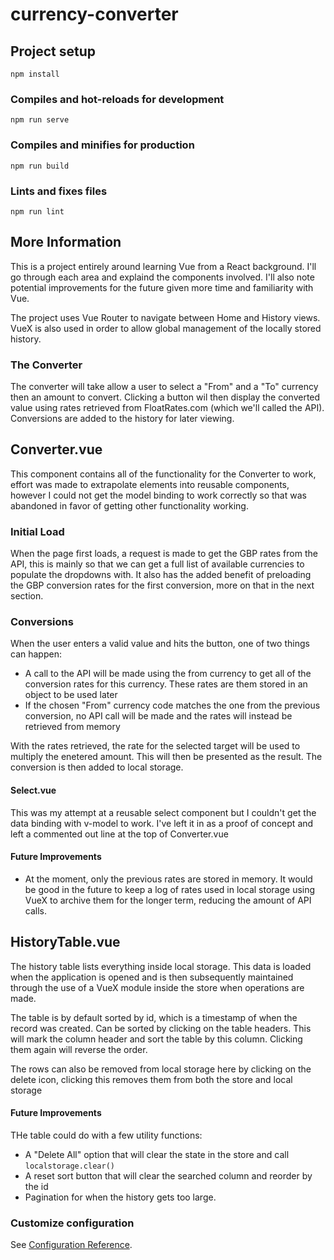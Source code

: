 # currency-converter

## Project setup
```
npm install
```

### Compiles and hot-reloads for development
```
npm run serve
```

### Compiles and minifies for production
```
npm run build
```

### Lints and fixes files
```
npm run lint
```

## More Information

This is a project entirely around learning Vue from a React background. I'll go through each area and explaind the components involved. I'll also note potential improvements for the future given more time and familiarity with Vue.

The project uses Vue Router to navigate between Home and History views. VueX is also used in order to allow global management of the locally stored history.

### The Converter

The converter will take allow a user to select a "From" and a "To" currency then an amount to convert. Clicking a button wil then display the converted value using rates retrieved from FloatRates.com (which we'll called the API). Conversions are added to the history for later viewing.

## Converter.vue
This component contains all of the functionality for the Converter to work, effort was made to extrapolate elements into reusable components, however I could not get the model binding to work correctly so that was abandoned in favor of getting other functionality working.

### Initial Load
When the page first loads, a request is made to get the GBP rates from the API, this is mainly so that we can get a full list of available currencies to populate the dropdowns with. It also has the added benefit of preloading the GBP conversion rates for the first conversion, more on that in the next section.

### Conversions
When the user enters a valid value and hits the button, one of two things can happen:
- A call to the API will be made using the from currency to get all of the conversion rates for this currency. These rates are them stored in an object to be used later
- If the chosen "From" currency code matches the one from the previous conversion, no API call will be made and the rates will instead be retrieved from memory

With the rates retrieved, the rate for the selected target will be used to multiply the enetered amount. This will then be presented as the result. The conversion is then added to local storage.

#### Select.vue ####
This was my attempt at a reusable select component but I couldn't get the data binding with v-model to work. I've left it in as a proof of concept and left a commented out line at the top of Converter.vue

#### Future Improvements
- At the moment, only the previous rates are stored in memory. It would be good in the future to keep a log of rates used in local storage using VueX to archive them for the longer term, reducing the amount of API calls.

## HistoryTable.vue ##
The history table lists everything inside local storage. This data is loaded when the application is opened and is then subsequently maintained through the use of a VueX module inside the store when operations are made.

The table is by default sorted by id, which is a timestamp of when the record was created. Can be sorted by clicking on the table headers. This will mark the column header and sort the table by this column. Clicking them again will reverse the order.

The rows can also be removed from local storage here by clicking on the delete icon, clicking this removes them from both the store and local storage

#### Future Improvements
THe table could do with a few utility functions:
- A "Delete All" option that will clear the state in the store and call `localstorage.clear()`
- A reset sort button that will clear the searched column and reorder by the id
- Pagination for when the history gets too large.

### Customize configuration
See [Configuration Reference](https://cli.vuejs.org/config/).

